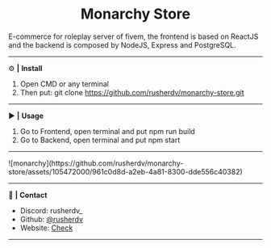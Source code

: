 <div align="center">
  <h1>Monarchy Store</h1>
</div>

E-commerce for roleplay server of fivem, the frontend is based on ReactJS and the backend is composed by NodeJS, Express and PostgreSQL.

<hr>

 ⚙️ **|** **Install**

1. Open CMD or any terminal
2. Then put: git clone https://github.com/rusherdv/monarchy-store.git

<hr>

 ▶️ **|** **Usage**

1. Go to Frontend, open terminal and put npm run build
2. Go to Backend, open terminal and put npm start

<hr>
![monarchy](https://github.com/rusherdv/monarchy-store/assets/105472000/961c0d8d-a2eb-4a81-8300-dde556c40382)
<hr>

 📝 **|** **Contact**

- Discord: rusherdv_
- Github: <a href="https://github.com/rusherdv">@rusherdv</a>
- Website: <a href="https://www.rusher.net.ar">Check</a>

<hr>
